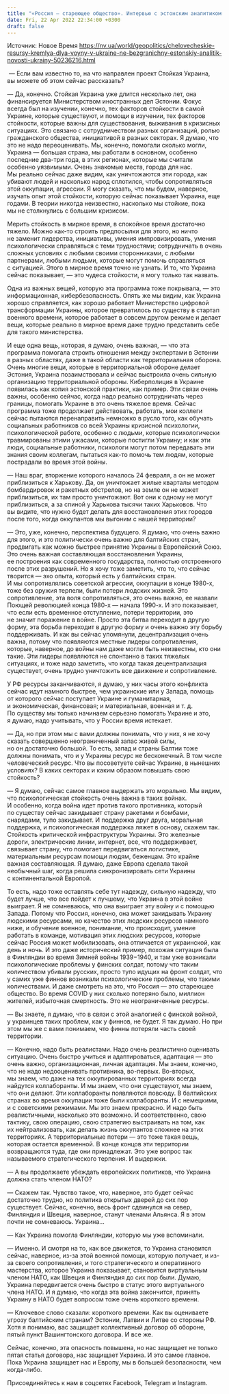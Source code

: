 ```yaml
---
title: "«Россия — стареющее общество». Интервью с эстонским аналитиком о том, чем пандемия помогает Украине в войне с РФ"
date: Fri, 22 Apr 2022 22:34:00 +0300
draft: false
---
```

Источник: Новое Время https://nv.ua/world/geopolitics/chelovecheskie-resursy-kremlya-dlya-voyny-v-ukraine-ne-bezgranichny-estonskiy-analitik-novosti-ukrainy-50236216.html


 — Если вам известно то, на что направлен проект Стойкая Украина, вы можете об этом сейчас рассказать?

— Да, конечно. Стойкая Украина уже длится несколько лет, она финансируется Министерством иностранных дел Эстонии. Фокус всегда был на изучении, конечно, тех факторов стойкости в самой Украине, которые существуют, и помощи в изучении, тех факторов стойкости, которые важны для существования, выживания в кризисных ситуациях. Это связано с сотрудничеством разных организаций, ролью гражданского общества, инициативой в разных секторах. Я думаю, что это не надо переоценивать. Мы, конечно, помогали сколько могли, Украина — большая страна, мы работали в основном, особенно последние два-три года, в этих регионах, которые мы считали особенно уязвимыми. Очень знакомые места, города для нас. Мы реально сейчас даже видим, как уничтожаются эти города, как убивают людей и насколько народ сплотился, чтобы сопротивляться этой оккупации, агрессии. Я могу сказать, что мы будем, наверное, изучать опыт этой стойкости, которую сейчас показывает Украина, еще годами. В теории никогда неизвестно, насколько мы стойкие, пока мы не столкнулись с большим кризисом.

Мерить стойкость в мирное время, в спокойное время достаточно тяжело. Можно как-то строить предпосылки для этого, но ничто не заменит лидерства, инициативы, умения импровизировать, умения психологически справляться с теми трудностями; сотрудничать в очень сложных условиях с любыми своими сторонниками, с любыми партнерами, любыми людьми, которые могут помочь справляться с ситуацией. Этого в мирное время точно не узнать. И то, что Украина сейчас показывает, — это чудеса стойкости, я могу только так назвать.

Одна из важных вещей, которую эта программа тоже покрывала, — это информационная, кибербезопасность. Опять же мы видим, как Украина хорошо справляется, как хорошо работает Министерство цифровой трансформации Украины, которое превратилось по существу в стартап военного времени, которое работает в совсем другом режиме и делает вещи, которые реально в мирное время даже трудно представить себе для такого министерства.

И еще одна вещь, которая, я думаю, очень важная, — что эта программа помогала строить отношения между экспертами в Эстонии в разных областях, даже в такой области как территориальная оборона. Очень многие вещи, которые в территориальной обороне делает Эстония, Украина позаимствовала и сейчас выстроила очень сильную организацию территориальной обороны. Киберполиция в Украине появилась как копия эстонской практики, как пример. Эти связи очень важны, особенно сейчас, когда надо реально сотрудничать через границы, помогать Украине в это очень тяжелое время. Сейчас программа тоже продолжает действовать, работать, мои коллеги сейчас пытаются перенаправить немножко в русло того, как обучать социальных работников со всей Украины кризисной психологии, психологической работе, особенно с людьми, которые психологически травмированы этими ужасами, которые постигли Украину; и как эти люди, социальные работники, психологи могут потом передавать эти знания своим коллегам, пытаться как-то помочь тем людям, которые пострадали во время этой войны.

— Наш враг, вторжение которого началось 24 февраля, а он не может приблизиться к Харькову. Да, он уничтожает жилые кварталы методом бомбардировок и ракетных обстрелов, но на земле он не может приблизиться, их там просто уничтожают. Вот они к одному не могут приблизиться, а за спиной у Харькова тысячи таких Харьковов. Что вы видите, что нужно будет делать для восстановления этих городов после того, когда оккупантов мы выгоним с нашей территории?

— Это, уже, конечно, перспектива будущего. Я думаю, что очень важно для этого, и это политически очень важно для балтийских стран, продвигать как можно быстрее принятие Украины в Европейский Союз. Это очень важная составляющая восстановления Украины, ее построения как современного государства, полностью отстроенного после этих разрушений. Но я хочу тоже заметить, что то, что сейчас творится — эхо опыта, который есть у балтийских стран. И мы сопротивлялись советской агрессии, оккупации в конце 1980-х, тоже без оружия терпели, были потери людских жизней. Это сопротивление, эта воля сопротивляться, это очень важно, ее назвали Поющей революцией конца 1980-х — начала 1990-х. И это показывает, что если есть временное отступление, потери территории, это не значит поражение в войне. Просто эта битва переходит в другую форму, эта борьба переходит в другую форму и очень важно эту борьбу поддерживать. И как вы сейчас упомянули, децентрализация очень важна, потому что появляются местные лидеры сопротивления, которые, наверное, до войны нам даже могли быть неизвестны, кто они такие. Эти лидеры появляются не спонтанно в таких тяжелых ситуациях, и тоже надо заметить, что когда такая децентрализация существует, очень трудно уничтожить все движение и сопротивление.

У РФ ресурсы заканчиваются, я думаю, у них часы этого конфликта сейчас идут намного быстрее, чем украинские или у Запада, помощь от которого сейчас поступает Украине и гуманитарная, и экономическая, финансовая; и материальная, военная и т. д. По существу мы только начинаем серьезно помогать Украине и это, я думаю, надо учитывать, что у России время истекает.

— Да, но при этом мы с вами должны понимать, что у них, я не хочу сказать совершенно неограниченный запас живой силы, но он достаточно большой. То есть, запад и страны Балтии тоже должны понимать, что и у Украины ресурс не бесконечный. В том числе человеческий ресурс. Что вы посоветуете сейчас Украине, в нынешних условиях? В каких секторах и каким образом повышать свою стойкость?

— Я думаю, сейчас самое главное выдержать это морально. Мы видим, что психологическая стойкость очень важна в таких войнах. И особенно, когда война идет против такого противника, который по существу сейчас закидывает страну ракетами и бомбами, снарядами, тупо закидывает. И поддержка друг друга, моральная поддержка, и психологическая поддержка ляжет в основу, скажем так. Стойкость критической инфраструктуры Украины. Это железные дороги, электрические линии, интернет, все, что поддерживает, связывает страну, что помогает передвигаться логистике, материальным ресурсам помощи людям, беженцам. Это крайне важная составляющая. Я думаю, даже Европа сделала такой необычный шаг, когда решила синхронизировать сети Украины с континентальной Европой.

То есть, надо тоже оставлять себе тут надежду, сильную надежду, что будет лучше, что все пойдет к лучшему, что Украина в этой войне выиграет. Я не сомневаюсь, что она выиграет эту войну и с помощью Запада. Потому что Россия, конечно, она может закидывать Украину людскими ресурсами, но качество этих людских ресурсов намного ниже, и обучение военное, понимание, что происходит, умение работать в команде, мотивация этих людских ресурсов, которые сейчас Россия может мобилизовать, она отличается от украинской, как день и ночь. И это даже исторический пример, похожая ситуация была в Финляндии во время Зимней войны 1939−1940, и там уже возникали психологические проблемы у финских солдат, потому что таким количеством убивали русских, просто тупо идущих на фронт солдат, что у самих уже финнов возникали психологические проблемы, что такими количествами. И даже смотреть на это, что Россия — это стареющее общество. Во время COVID у них сколько потеряно было, миллион жителей, избыточная смертность. Это не неограниченные ресурсы.

— Вы знаете, я думаю, что в связи с этой аналогией с финской войной, у украинцев таких проблем, как у финнов, не будет. Я так думаю. Но при этом мы же с вами понимаем, что финны потеряли часть своей территории.

— Конечно, надо быть реалистами. Надо очень реалистично оценивать ситуацию. Очень быстро учиться и адаптироваться, адаптация — это очень важно, организационная, личная адаптация. Мы знаем, конечно, что не надо недооценивать противника, во-первых. Во-вторых, мы знаем, что даже на тех оккупированных территориях всегда найдутся коллаборанты. И мы знаем, что они существуют, мы знаем, что они делают. Эти коллаборанты появляются повсюду. В балтийских странах во время оккупации тоже были коллаборанты. И с немецкими, и с советскими режимами. Мы это знаем прекрасно. И надо быть реалистичными, насколько это возможно. И соответственно, свою тактику, свою операцию, свою стратегию выстраивать на том, как их нейтрализовать, как делать жизнь оккупантов сложнее на этих территориях. А территориальные потери — это тоже такая вещь, которая остается временной. В конце концов эти территории возвращаются туда, где они принадлежат. Это уже вопрос так называемого стратегического терпения. И выдержки.

— А вы продолжаете убеждать европейских политиков, что Украина должна стать членом НАТО?

— Скажем так. Чувство такое, что, наверное, это будет сейчас достаточно трудно, но политика открытых дверей до сих пор существует. Сейчас, конечно, весь фронт сдвинулся на север, Финляндия и Швеция, наверное, станут членами Альянса. Я в этом почти не сомневаюсь. Украина…

— Как Украина помогла Финляндии, которую мы уже вспоминали.

— Именно. И смотря на то, как все движется, то Украина становится сейчас, наверное, из-за этой военной помощи, которую получает, и из-за своего сопротивления, и того стратегического и оперативного мастерства, которое Украина показывает, становится виртуальным членом НАТО, как Швеция и Финляндия до сих пор были. Думаю, Украина передвигается очень быстро в статус этого виртуального члена НАТО. И я думаю, что когда эта война закончится, принять Украину в НАТО будет вопросом тоже очень короткого времени.

— Ключевое слово сказали: короткого времени. Как вы оцениваете угрозу балтийским странам? Эстонии, Латвии и Литве со стороны РФ. Хотя я понимаю, вас защищает коллективный договор об обороне, пятый пункт Вашингтонского договора. И все же.

Сейчас, конечно, эта опасность повышена, но нас защищает не только пятая статья договора, нас защищает Украина. И это самое главное. Пока Украина защищает нас и Европу, мы в большей безопасности, чем когда-либо.

Присоединяйтесь к нам в соцсетях Facebook, Telegram и Instagram.
